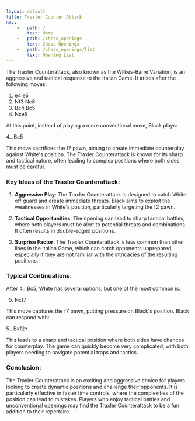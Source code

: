 ```yaml
---
layout: default
title: Traxler Counter Attack
nav:
    -   path: /
        text: Home
    -   path: /chess_openings
        text: Chess Openings
    -   path: /chess_openings/list
        text: Opening List
---
```


The Traxler Counterattack, also known as the Wilkes-Barre Variation, is an aggressive and tactical response to the Italian Game. It arises after the following moves:

1. e4 e5
2. Nf3 Nc6
3. Bc4 Bc5
4. Nxe5

At this point, instead of playing a more conventional move, Black plays:

4...Bc5

This move sacrifices the f7 pawn, aiming to create immediate counterplay against White's position. The Traxler Counterattack is known for its sharp and tactical nature, often leading to complex positions where both sides must be careful.

### Key Ideas of the Traxler Counterattack:

1. **Aggressive Play**: The Traxler Counterattack is designed to catch White off guard and create immediate threats. Black aims to exploit the weaknesses in White's position, particularly targeting the f2 pawn.

2. **Tactical Opportunities**: The opening can lead to sharp tactical battles, where both players must be alert to potential threats and combinations. It often results in double-edged positions.

3. **Surprise Factor**: The Traxler Counterattack is less common than other lines in the Italian Game, which can catch opponents unprepared, especially if they are not familiar with the intricacies of the resulting positions.

### Typical Continuations:

After 4...Bc5, White has several options, but one of the most common is:

5. Nxf7

This move captures the f7 pawn, putting pressure on Black's position. Black can respond with:

5...Bxf2+

This leads to a sharp and tactical position where both sides have chances for counterplay. The game can quickly become very complicated, with both players needing to navigate potential traps and tactics.

### Conclusion:

The Traxler Counterattack is an exciting and aggressive choice for players looking to create dynamic positions and challenge their opponents. It is particularly effective in faster time controls, where the complexities of the position can lead to mistakes. Players who enjoy tactical battles and unconventional openings may find the Traxler Counterattack to be a fun addition to their repertoire.